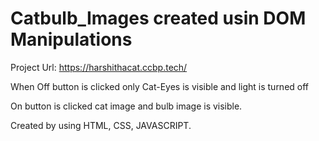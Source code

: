 # Catbulb_Images created usin DOM Manipulations

Project Url: https://harshithacat.ccbp.tech/

When Off button is clicked only Cat-Eyes is visible and light is turned off

On button is clicked cat image and bulb image is visible.

Created by using HTML, CSS, JAVASCRIPT.
